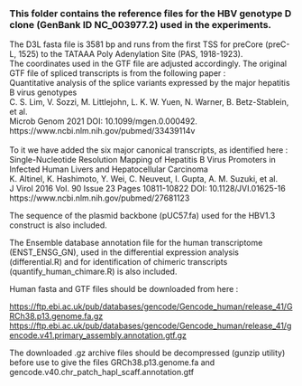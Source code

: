 <h3>This folder contains the reference files for the HBV genotype D clone (GenBank ID NC_003977.2) used in the experiments.</h3>

<p>The D3L fasta file is 3581 bp and runs from the first TSS for preCore (preC-L, 1525) to the TATAAA Poly Adenylation Site (PAS, 1918-1923).</br> 
The coordinates used in the GTF file are adjusted accordingly. The original GTF file of spliced transcripts is from the following paper :</br>
Quantitative analysis of the splice variants expressed by the major hepatitis B virus genotypes</br>
C. S. Lim, V. Sozzi, M. Littlejohn, L. K. W. Yuen, N. Warner, B. Betz-Stablein, et al.</br>
Microb Genom 2021  DOI: 10.1099/mgen.0.000492. https://www.ncbi.nlm.nih.gov/pubmed/33439114v</br></br>
To it we have added the six major canonical transcripts, as identified here :</br>
Single-Nucleotide Resolution Mapping of Hepatitis B Virus Promoters in Infected Human Livers and Hepatocellular Carcinoma</br>
K. Altinel, K. Hashimoto, Y. Wei, C. Neuveut, I. Gupta, A. M. Suzuki, et al.</br>
J Virol 2016 Vol. 90 Issue 23 Pages 10811-10822 DOI: 10.1128/JVI.01625-16 https://www.ncbi.nlm.nih.gov/pubmed/27681123</br>
</p>

The sequence of the plasmid backbone (pUC57.fa) used for the HBV1.3 construct is also included.</br>

The Ensemble database annotation file for the human transcriptome (ENST_ENSG_GN), used in the differential expression analysis 
(differential.R) and for identification of chimeric transcripts (quantify_human_chimare.R) is also included.

Human fasta and GTF files should be downloaded from here :

https://ftp.ebi.ac.uk/pub/databases/gencode/Gencode_human/release_41/GRCh38.p13.genome.fa.gz
https://ftp.ebi.ac.uk/pub/databases/gencode/Gencode_human/release_41/gencode.v41.primary_assembly.annotation.gtf.gz

The downloaded .gz archive files should be decompressed (gunzip utility) before use to give the files GRCh38.p13.genome.fa and gencode.v40.chr_patch_hapl_scaff.annotation.gtf
